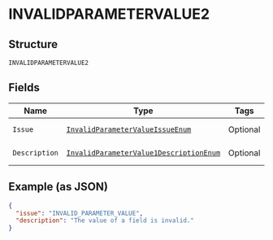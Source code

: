 
# INVALIDPARAMETERVALUE2

## Structure

`INVALIDPARAMETERVALUE2`

## Fields

| Name | Type | Tags | Description | Getter | Setter |
|  --- | --- | --- | --- | --- | --- |
| `Issue` | [`InvalidParameterValueIssueEnum`](../../doc/models/invalid-parameter-value-issue-enum.md) | Optional | - | InvalidParameterValueIssueEnum getIssue() | setIssue(InvalidParameterValueIssueEnum issue) |
| `Description` | [`InvalidParameterValue1DescriptionEnum`](../../doc/models/invalid-parameter-value-1-description-enum.md) | Optional | - | InvalidParameterValue1DescriptionEnum getDescription() | setDescription(InvalidParameterValue1DescriptionEnum description) |

## Example (as JSON)

```json
{
  "issue": "INVALID_PARAMETER_VALUE",
  "description": "The value of a field is invalid."
}
```

